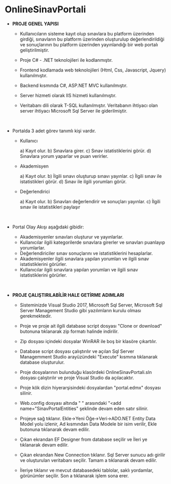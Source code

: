 # OnlineSinavPortali


* <b>PROJE GENEL YAPISI</b>


  - Kullanıcıların sisteme kayıt olup sınavlara bu platform üzerinden girdiği, sınavların bu platform üzerinden oluşturulup	 değerlendirildiği ve sonuçlarının bu platform üzerinden yayınlandığı bir web portalı geliştirilmiştir.

  - Proje C# - .NET teknolojileri ile kodlanmıştır.

  - Frontend kodlamada web teknolojileri (Html, Css, Javascript, Jquery) kullanılmıştır.

  - Backend kısmında C#, ASP.NET MVC kullanılmıştır.

  - Server hizmeti olarak IIS hizmeti kullanılmıştır.
 
  - Veritabanı dili olarak T-SQL kullanılmıştır. Veritabanın ihtiyacı olan server ihtiyacı Microsoft Sql Server ile giderilmiştir.

<br>

- Portalda 3 adet görev tanımlı kişi vardır.

  - Kullanıcı
   
    a)	Kayıt olur.
    b)	Sınavlara girer.
    c)	Sınav istatistiklerini görür.
    d)	Sınavlara yorum yaparlar ve puan verirler.
    
  - Akademisyen
  
    a)	Kayıt olur.
    b)	İlgili sınavı oluşturup sınavı yayınlar.
    c)	İlgili sınav ile istatistikleri görür.
    d)	Sınav ile ilgili yorumları görür.
   
  - Değerlendirici
  
    a)	Kayıt olur.
    b)	Sınavları değerlendirir ve sonuçları yayınlar.
    c)	İlgili sınav ile istatistikleri paylaşır

<br>

- Portal Olay Akışı aşağıdaki gibidir:


  * Akademisyenler sınavları oluşturur ve yayınlarlar. 
  * Kullanıcılar ilgili  kategorilerde sınavlara girerler ve sınavları puanlayıp yorumlarlar. 
  * Değerlendiriciler sınav sonuçlarını ve istatistiklerini hesaplarlar.
  * Akademisyenler ilgili sınavlara yapılan yorumları ve ilgili sınav istatistiklerini görürler.
  * Kullanıcılar ilgili sınavlara yapılan yorumları ve ilgili sınav istatistiklerini görürler.
  
<br>

* <b>PROJE ÇALIŞTIRILABİLİR HALE GETİRME ADIMLARI</b>


  * Sisteminizde Visual Studio 2017, Microsoft Sql Server, Microsoft Sql Server Management Studio gibi yazılımların kurulu olması      gerekmektedir.
 
  * Proje ve proje ait ilgili database script dosyası "Clone or download" butonuna tıklanarak zip formatı halinde indirilir.
 
  * Zip dosyası içindeki dosyalar WinRAR ile boş bir klasöre çıkartılır.
 
  * Database script dosyası çalıştırılır ve açılan Sql Server Managemment Studio arayüzündeki "Execute" kısmına tıklanarak database oluşturulur.
 
  * Proje dosyalarının bulunduğu klasördeki OnlineSinavPortali.sln dosyası çalıştırılır ve proje Visual Studio da açılacaktır.
 
  * Proje kök dizin hiyerarşisindeki dosyalardan "portal.edmx" dosyası silinir.
 
  * Web.config dosyası altında "<connectionStrings> </connectionStrings>" arasındaki "<add name="SinavPortalEntities" şeklinde devam eden satır silinir.
     
  * Projeye sağ tıklanır. Ekle->Yeni Öğe->Veri->ADO.NET Entity Data Model yolu izlenir, Ad kısmından Data Modele bir isim verilir, Ekle 
 butonuna tıklanarak devam edilir.
 
  * Çıkan ekrandan EF Designer from database seçilir ve İleri ye tıklanarak devam edilir.
 
  * Çıkan ekrandan New Connection tıklanır. Sql Server sunucu adı girilir ve oluşturulan veritabanı seçilir. Tamam a tıklanarak devam edilir.
 
  * İleriye tıklanır ve mevcut databasedeki tablolar, saklı yordamlar, görünümler seçilir. Son a tıklanarak işlem sona erer. 
 
